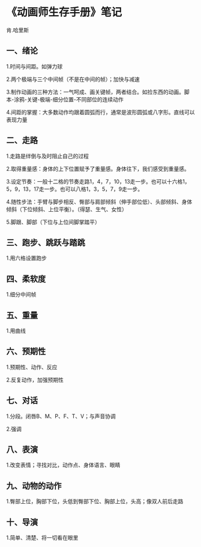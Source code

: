 # 《动画师生存手册》笔记

肯.哈里斯

 

## 一、绪论

1.时间与间距。如弹力球

2.两个极端与三个中间帧（不是在中间的帧）；加快与减速

3.制作动画的三种方法：一气呵成、画关键帧，两者结合。如捡东西的动画。脚本-涂鸦-关键-极端-细分位置-不同部位的连续动作

4.间距的掌握：大多数动作均跟着圆弧而行，通常是波形圆弧或八字形。直线可以表现力量

 

## 二、走路

1.走路是绊倒与及时阻止自己的过程

2.取得重量感：身体的上下位置赋予了重量感。身体往下，我们感受到重量感。

3.设定节奏：一般十二格的节奏走路1，4，7，10，13走一步。也可以十六格1，5，9，13，17走一步。也可以八格1，3，5，7，9走一步。

4.随性步法：手臂与脚步相反、臀部与肩部倾斜（伸手部位低）、头部倾斜、身体倾斜（下位倾斜、上位平衡）。（得瑟、生气、女性）

5.脚跟、脚部（下位与上位间脚掌踏平）

 

## 三、跑步、跳跃与踏跳

1.用六格设置跑步

 

## 四、柔软度

1.细分中间帧

 

## 五、重量

1.用曲线

 

## 六、预期性

1.预期性、动作、反应

2.反复动作，加强预期性

 

## 七、对话

1.分段。闭唇B、M、P、F、T、V；与声音协调

2.强调

 

## 八、表演

1.改变表情；寻找对比，动作点、身体语言、眼睛

 

## 九、动物的动作

1.臀部上位，胸部下位，头低到臀部下位、胸部上位，头高；像双人前后走路

 

## 十、导演

1.简单、清楚、将一切看在眼里